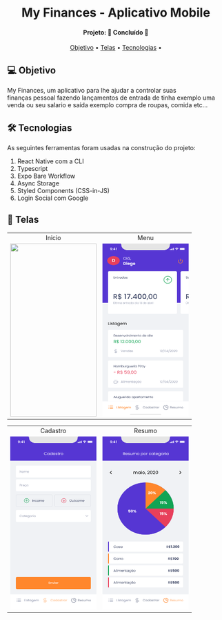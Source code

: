 <h1 align="center">
   My Finances - Aplicativo Mobile
</h1>
<h4 align="center"> 
Projeto: 🚀 Concluído 🚀
</h4>
<p align="center">
 <a href="#-objetivo">Objetivo</a> •
 <a href="#-telas">Telas</a> •
 <a href="#-tecnologias">Tecnologias</a> • 
</p>

## 💻 Objetivo

My Finances, um aplicativo para lhe ajudar a controlar suas finanças pessoal fazendo lançamentos de entrada de tinha exemplo uma venda ou seu salario e saída exemplo compra de roupas, comida etc...

## 🛠 Tecnologias

As seguintes ferramentas foram usadas na construção do projeto:

<ol> 
  <li> React Native com a CLI </li>
  <li> Typescript </li>
  <li> Expo Bare Workflow </li>
  <li> Async Storage </li>
  <li> Styled Components (CSS-in-JS)</li>
  <li> Login Social com Google</li>
</ol>
<p/>

## 📱 Telas

<table align="center" display=flex>
  <tr>
    <td align="center">Inicio</td>
    <td align="center">Menu</td>    
  </tr>
  <tr>
    <td><img src="https://github.com/Borges10002/gofinances---react-native-expo-/blob/main/src/assets/imgs/In%C3%ADcio.png" width=200 height=400></td>
    <td><img src="https://github.com/Borges10002/gofinances---react-native-expo-/blob/main/src/assets/imgs/menu.png" width=200 height=400></td>

  </tr>
 </table>

 <table align="center"  display=flex>
  <tr>
    <td align="center">Cadastro</td>
     <td align="center">Resumo</td>
  </tr>
  <tr>
    <td><img src="https://github.com/Borges10002/gofinances---react-native-expo-/blob/main/src/assets/imgs/Cadastro.png" width=200 height=400></td>
     <td><img src="https://github.com/Borges10002/gofinances---react-native-expo-/blob/main/src/assets/imgs/Resumo.png" width=200 height=400></td>
  </tr>
 </table>
